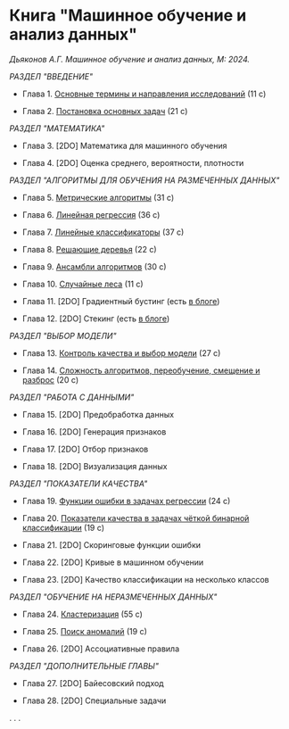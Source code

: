 # Книга "Машинное обучение и анализ данных"

*Дьяконов А.Г. Машинное обучение и анализ данных, М: 2024.*

*РАЗДЕЛ "ВВЕДЕНИЕ"*

* Глава 1. [Основные термины и направления исследований](book_011_intro_202309.pdf) (11 c)

* Глава 2. [Постановка основных задач](book_020_MLintro_202406.pdf) (21 c)

*РАЗДЕЛ "МАТЕМАТИКА"*

* Глава 3. [2DO] Математика для машинного обучения

* Глава 4. [2DO] Оценка среднего, вероятности, плотности

*РАЗДЕЛ "АЛГОРИТМЫ ДЛЯ ОБУЧЕНИЯ НА РАЗМЕЧЕННЫХ ДАННЫХ"*

* Глава 5. [Метрические алгоритмы](book_021_kNN_202413.pdf) (31 c)

* Глава 6. [Линейная регрессия](book_043_linreg_202305.pdf) (36 c)

* Глава 7. [Линейные классификаторы](book_023_linclass_202308.pdf) (37 с)

* Глава 8. [Решающие деревья](book_044_trees_202305.pdf) (22 с)

* Глава 9. [Ансамбли алгоритмов](book_030_ens_202409.pdf) (30 с)

* Глава 10. [Случайные леса](book_031_rf_202403.pdf) (11 с)

* Глава 11. [2DO] Градиентный бустинг (есть [в блоге](https://alexanderdyakonov.wordpress.com/2017/06/09/градиентный-бустинг/))

* Глава 12. [2DO] Стекинг (есть [в блоге](https://alexanderdyakonov.wordpress.com/2017/03/10/cтекинг-stacking-и-блендинг-blending/))

*РАЗДЕЛ "ВЫБОР МОДЕЛИ"*

* Глава 13. [Контроль качества и выбор модели](book_053_control_202309.pdf) (27 с)

* Глава 14. [Сложность алгоритмов, переобучение, смещение и разброс](book_048_bias_variance_202305.pdf) (20 c)

*РАЗДЕЛ "РАБОТА С ДАННЫМИ"*

* Глава 15. [2DO] Предобработка данных

* Глава 16. [2DO] Генерация признаков

* Глава 17. [2DO] Отбор признаков

* Глава 18. [2DO] Визуализация данных

*РАЗДЕЛ "ПОКАЗАТЕЛИ КАЧЕСТВА"*

* Глава 19. [Функции ошибки в задачах регрессии](book_071_regressionerrors_202306.pdf) (24 с)

* Глава 20. [Показатели качества в задачах чёткой бинарной классификации](book_072_classificationerrors_202406.pdf) (19 c)

* Глава 21. [2DO] Скоринговые функции ошибки

* Глава 22. [2DO] Кривые в машинном обучении

* Глава 23. [2DO] Качество классификации на несколько классов

*РАЗДЕЛ "ОБУЧЕНИЕ НА НЕРАЗМЕЧЕННЫХ ДАННЫХ"*

* Глава 24. [Кластеризация](book_081_cluster_202401.pdf) (55 c)

* Глава 25. [Поиск аномалий](book_047_anomaly_06.pdf) (19 с)

* Глава 26. [2DO] Ассоциативные правила

*РАЗДЕЛ "ДОПОЛНИТЕЛЬНЫЕ ГЛАВЫ"*

* Глава 27. [2DO] Байесовский подход

* Глава 28. [2DO] Специальные задачи

. . .

